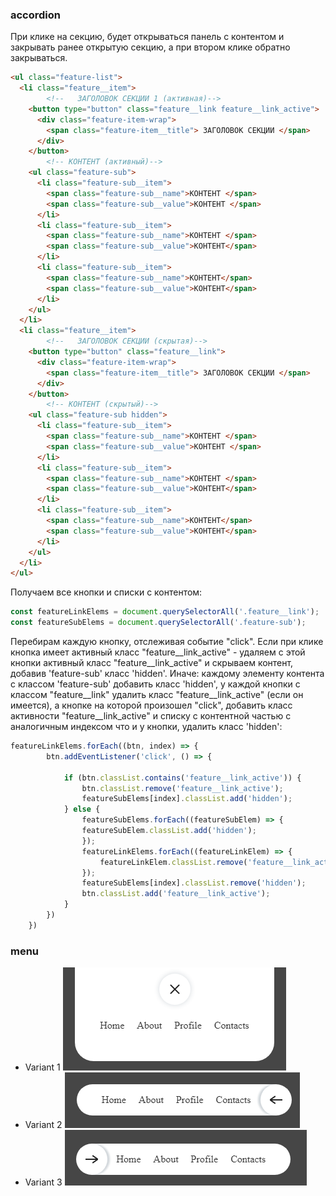 ### accordion

При клике на секцию, будет открываться панель с контентом и закрывать ранее открытую секцию, а при втором клике обратно закрываться.

```html
<ul class="feature-list">
  <li class="feature__item">
        <!--   ЗАГОЛОВОК СЕКЦИИ 1 (активная)-->
    <button type="button" class="feature__link feature__link_active">
      <div class="feature-item-wrap">
        <span class="feature-item__title"> ЗАГОЛОВОК СЕКЦИИ </span>
      </div>
    </button>
        <!-- КОНТЕНТ (активный)-->
    <ul class="feature-sub">
      <li class="feature-sub__item">
        <span class="feature-sub__name">КОНТЕНТ </span>
        <span class="feature-sub__value">КОНТЕНТ </span>
      </li>
      <li class="feature-sub__item">
        <span class="feature-sub__name">КОНТЕНТ </span>
        <span class="feature-sub__value">КОНТЕНТ</span>
      </li>
      <li class="feature-sub__item">
        <span class="feature-sub__name">КОНТЕНТ</span>
        <span class="feature-sub__value">КОНТЕНТ</span>
      </li>
    </ul>
  </li>
  <li class="feature__item">
        <!--   ЗАГОЛОВОК СЕКЦИИ (скрытая)-->
    <button type="button" class="feature__link">
      <div class="feature-item-wrap">
        <span class="feature-item__title"> ЗАГОЛОВОК СЕКЦИИ </span>
      </div>
    </button>
        <!-- КОНТЕНТ (скрытый)-->
    <ul class="feature-sub hidden">
      <li class="feature-sub__item">
        <span class="feature-sub__name">КОНТЕНТ </span>
        <span class="feature-sub__value">КОНТЕНТ </span>
      </li>
      <li class="feature-sub__item">
        <span class="feature-sub__name">КОНТЕНТ </span>
        <span class="feature-sub__value">КОНТЕНТ</span>
      </li>
      <li class="feature-sub__item">
        <span class="feature-sub__name">КОНТЕНТ</span>
        <span class="feature-sub__value">КОНТЕНТ</span>
      </li>
    </ul>
  </li>
</ul>
```

Получаем все кнопки  и списки с контентом:
```js
const featureLinkElems = document.querySelectorAll('.feature__link');
const featureSubElems = document.querySelectorAll('.feature-sub');
```


Перебирам каждую кнопку, отслеживая событие "click".
Если при клике кнопка имеет активный класс "feature__link_active" - удаляем с этой кнопки активный класс "feature__link_active" и скрываем контент, добавив 'feature-sub' класс 'hidden'.
Иначе: каждому элементу контента с классом 'feature-sub' добавить класс 'hidden', у каждой кнопки с классом "feature__link" удалить класс "feature__link_active" (если он имеется), а кнопке на которой произошел "click", добавить класс активности "feature__link_active" и списку с контентной частью с аналогичным индексом что и у кнопки, удалить класс 'hidden':
```js
featureLinkElems.forEach((btn, index) => {
        btn.addEventListener('click', () => {

            if (btn.classList.contains('feature__link_active')) {
                btn.classList.remove('feature__link_active');
                featureSubElems[index].classList.add('hidden');
            } else {
                featureSubElems.forEach((featureSubElem) => {
                featureSubElem.classList.add('hidden');
                });
                featureLinkElems.forEach((featureLinkElem) => {
                    featureLinkElem.classList.remove('feature__link_active');
                });
                featureSubElems[index].classList.remove('hidden');
                btn.classList.add('feature__link_active');
            }
        })
    })
```
### menu
- Variant 1
![Variant 1](https://github.com/lelickau/component__collection/blob/main/menu/CSS_Burger_Menu_Btns/img/fromTopToBottom.png)
- Variant 2
![Variant 2](https://github.com/lelickau/component__collection/blob/main/menu/CSS_Burger_Menu_Btns/img/fromRightToLeft.png)
- Variant 3
![Variant 3](https://github.com/lelickau/component__collection/blob/main/menu/CSS_Burger_Menu_Btns/img/fromLeftToRight.png)